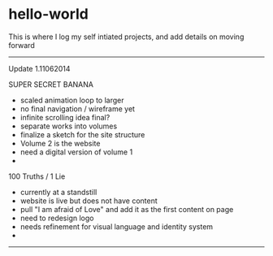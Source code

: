 hello-world
===========

 This is where I log my self intiated projects, and add details on moving forward

---
Update 1.11062014

SUPER SECRET BANANA
- scaled animation loop to larger
- no final navigation / wireframe yet
- infinite scrolling idea final?
- separate works into volumes
- finalize a sketch for the site structure
- Volume 2 is the website
- need a digital version of volume 1
- 

100 Truths / 1 Lie
- currently at a standstill
- website is live but does not have content
- pull "I am afraid of Love" and add it as the first content on page
- need to redesign logo
- needs refinement for visual language and identity system
- 
---

